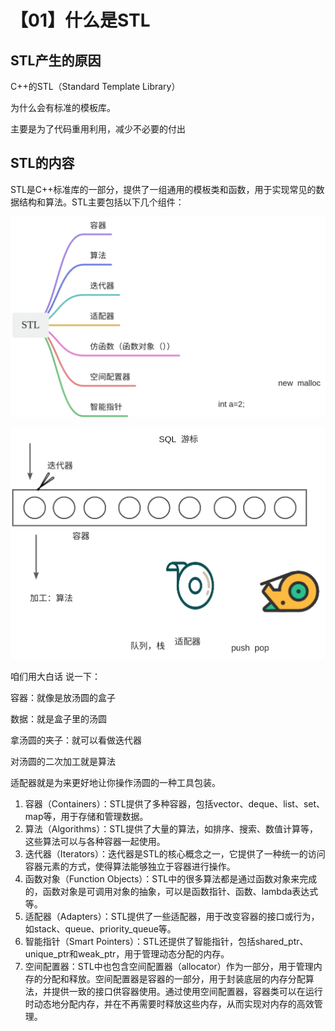 # 【01】什么是STL

## STL产生的原因

C++的STL（Standard Template Library）

为什么会有标准的模板库。

主要是为了代码重用利用，减少不必要的付出

## STL的内容

STL是C++标准库的一部分，提供了一组通用的模板类和函数，用于实现常见的数据结构和算法。STL主要包括以下几个组件：

![](assets/STL.jpg)


![](assets/STL2.jpg)


咱们用大白话 说一下：

容器：就像是放汤圆的盒子

数据：就是盒子里的汤圆

拿汤圆的夹子：就可以看做迭代器

对汤圆的二次加工就是算法

适配器就是为来更好地让你操作汤圆的一种工具包装。

  

1. 容器（Containers）：STL提供了多种容器，包括vector、deque、list、set、map等，用于存储和管理数据。
2. 算法（Algorithms）：STL提供了大量的算法，如排序、搜索、数值计算等，这些算法可以与各种容器一起使用。
3. 迭代器（Iterators）：迭代器是STL的核心概念之一，它提供了一种统一的访问容器元素的方式，使得算法能够独立于容器进行操作。
4. 函数对象（Function Objects）：STL中的很多算法都是通过函数对象来完成的，函数对象是可调用对象的抽象，可以是函数指针、函数、lambda表达式等。
5. 适配器（Adapters）：STL提供了一些适配器，用于改变容器的接口或行为，如stack、queue、priority_queue等。
6. 智能指针（Smart Pointers）：STL还提供了智能指针，包括shared_ptr、unique_ptr和weak_ptr，用于管理动态分配的内存。
7. 空间配置器：STL中也包含空间配置器（allocator）作为一部分，用于管理内存的分配和释放。空间配置器是容器的一部分，用于封装底层的内存分配算法，并提供一致的接口供容器使用。通过使用空间配置器，容器类可以在运行时动态地分配内存，并在不再需要时释放这些内存，从而实现对内存的高效管理。